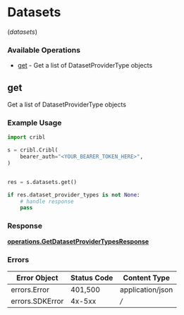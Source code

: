 # Datasets
(*datasets*)

### Available Operations

* [get](#get) - Get a list of DatasetProviderType objects

## get

Get a list of DatasetProviderType objects

### Example Usage

```python
import cribl

s = cribl.Cribl(
    bearer_auth="<YOUR_BEARER_TOKEN_HERE>",
)


res = s.datasets.get()

if res.dataset_provider_types is not None:
    # handle response
    pass
```


### Response

**[operations.GetDatasetProviderTypesResponse](../../models/operations/getdatasetprovidertypesresponse.md)**
### Errors

| Error Object     | Status Code      | Content Type     |
| ---------------- | ---------------- | ---------------- |
| errors.Error     | 401,500          | application/json |
| errors.SDKError  | 4x-5xx           | */*              |
